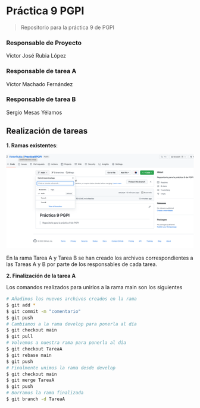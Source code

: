 # Práctica 9 PGPI

> Repositorio para la práctica 9 de PGPI

### Responsable de Proyecto

Víctor José Rubia López

### Responsable de tarea A

Víctor Machado Fernández

### Responsable de tarea B

Sergio Mesas Yélamos

## Realización de tareas

**1. Ramas existentes**:

![foto](imgs/branches.png)

En la rama Tarea A y Tarea B se han creado los archivos correspondientes a las Tareas A y B por parte de los responsables de cada tarea.

**2. Finalización de la tarea A**

Los comandos realizados para unirlos a la rama main son los siguientes

```bash
# Añadimos los nuevos archivos creados en la rama 
$ git add * 
$ git commit -m "comentario" 
$ git push 
# Cambiamos a la rama develop para ponerla al día 
$ git checkout main
$ git pull 
# Volvemos a nuestra rama para ponerla al día 
$ git checkout TareaA
$ git rebase main
$ git push 
# Finalmente unimos la rama desde develop 
$ git checkout main
$ git merge TareaA
$ git push
# Borramos la rama finalizada
$ git branch -d TareaA
```